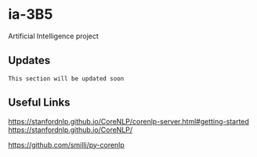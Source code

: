 # ia-3B5
Artificial Intelligence project

## Updates

`This section will be updated soon`

## Useful Links
https://stanfordnlp.github.io/CoreNLP/corenlp-server.html#getting-started  
https://stanfordnlp.github.io/CoreNLP/  

https://github.com/smilli/py-corenlp  

